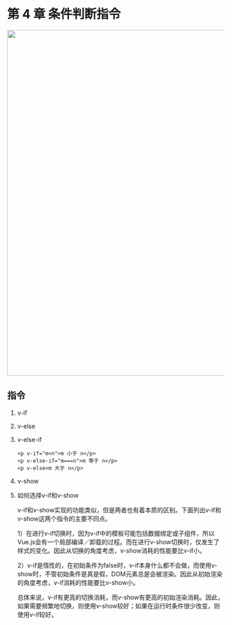 # 第 4 章 条件判断指令

<img src="https://read-1305214533.cos.ap-guangzhou.myqcloud.com/Figure-P61_7127.jpg" alt='' width="800"/>

## 指令

1. v-if

2. v-else

3. v-else-if

    ```vue
    <p v-if="m<n">m 小于 n</p>
    <p v-else-if="m===n">m 等于 n</p>
    <p v-else>m 大于 n</p>
    ```

4. v-show

5. 如何选择v-if和v-show

    v-if和v-show实现的功能类似，但是两者也有着本质的区别。下面列出v-if和v-show这两个指令的主要不同点。

    1）在进行v-if切换时，因为v-if中的模板可能包括数据绑定或子组件，所以Vue.js会有一个局部编译／卸载的过程。而在进行v-show切换时，仅发生了样式的变化。因此从切换的角度考虑，v-show消耗的性能要比v-if小。

    2）v-if是惰性的，在初始条件为false时，v-if本身什么都不会做，而使用v-show时，不管初始条件是真是假，DOM元素总是会被渲染。因此从初始渲染的角度考虑，v-if消耗的性能要比v-show小。

    总体来说，v-if有更高的切换消耗，而v-show有更高的初始渲染消耗。因此，如果需要频繁地切换，则使用v-show较好；如果在运行时条件很少改变，则使用v-if较好。
